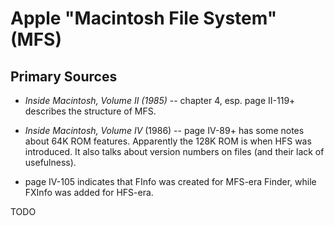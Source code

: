 ﻿# Apple "Macintosh File System" (MFS) #

## Primary Sources ##

- _Inside Macintosh, Volume II (1985)_ -- chapter 4, esp. page II-119+ describes the structure
  of MFS.

- _Inside Macintosh, Volume IV_ (1986) -- page IV-89+ has some notes about 64K ROM features.
Apparently the 128K ROM is when HFS was introduced.  It also talks about version numbers on
files (and their lack of usefulness).
- page IV-105 indicates that FInfo was created for MFS-era Finder, while FXInfo was added
for HFS-era.


TODO

